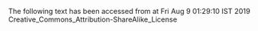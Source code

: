 The following text has been accessed from at Fri Aug 9 01:29:10 IST 2019
Creative_Commons_Attribution-ShareAlike_License
